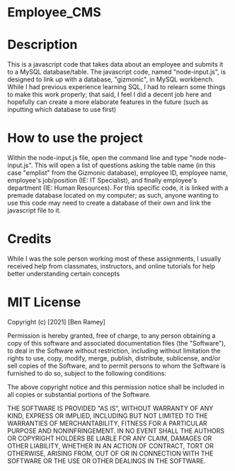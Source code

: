 # Employee_CMS

# Description

This is a javascript code that takes data about an employee and submits it to a MySQL database/table. The javascript code, named "node-input.js", is designed to link up with a database, "gizmonic", in MySQL workbench. While I had previous experience learning SQL, I had to relearn some things to make this work properly; that said, I feel I did a decent job here and hopefully can create a more elaborate features in the future (such as inputting which database to use first)

# How to use the project

Within the node-input.js file, open the command line and type "node node-input.js". This will open a list of questions asking the table name (in this case "emplist" from the Gizmonic database), employee ID, employee name, employee's job/position (IE: IT Specialist), and finally employee's department (IE: Human Resources). For this specific code, it is linked with a premade database located on my computer; as such, anyone wanting to use this code may need to create a database of their own and link the javascript file to it.

# Credits

While I was the sole person working most of these assignments, I usually received help from classmates, instructors, and online tutorials for help better understanding certain concepts

# MIT License

Copyright (c) [2021] [Ben Ramey]

Permission is hereby granted, free of charge, to any person obtaining a copy
of this software and associated documentation files (the "Software"), to deal
in the Software without restriction, including without limitation the rights
to use, copy, modify, merge, publish, distribute, sublicense, and/or sell
copies of the Software, and to permit persons to whom the Software is
furnished to do so, subject to the following conditions:

The above copyright notice and this permission notice shall be included in all
copies or substantial portions of the Software.

THE SOFTWARE IS PROVIDED "AS IS", WITHOUT WARRANTY OF ANY KIND, EXPRESS OR
IMPLIED, INCLUDING BUT NOT LIMITED TO THE WARRANTIES OF MERCHANTABILITY,
FITNESS FOR A PARTICULAR PURPOSE AND NONINFRINGEMENT. IN NO EVENT SHALL THE
AUTHORS OR COPYRIGHT HOLDERS BE LIABLE FOR ANY CLAIM, DAMAGES OR OTHER
LIABILITY, WHETHER IN AN ACTION OF CONTRACT, TORT OR OTHERWISE, ARISING FROM,
OUT OF OR IN CONNECTION WITH THE SOFTWARE OR THE USE OR OTHER DEALINGS IN THE
SOFTWARE.